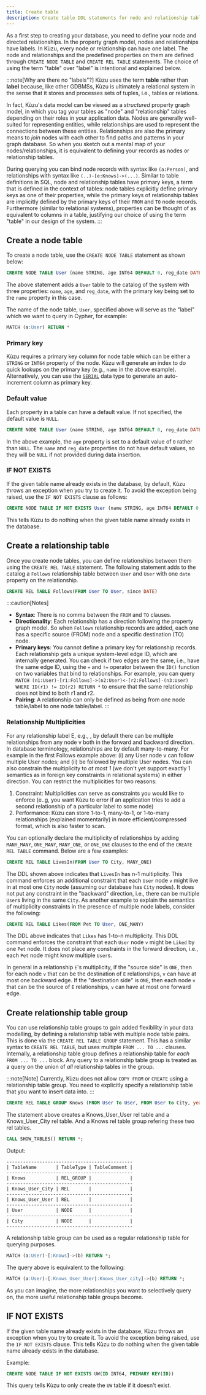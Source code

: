 ```yaml
---
title: Create table
description: Create table DDL statements for node and relationship tables
---
```


As a first step to creating your database, you need to define your node and directed relationships.
In the property graph model, nodes and relationships have labels. In Kùzu, every node or
relationship can have one label. The node and relationships and the predefined properties on them are
defined through `CREATE NODE TABLE` and `CREATE REL TABLE` statements.
The choice of using the term "table" over "label" is intentional and explained below.

:::note[Why are there no "labels"?]
Kùzu uses the term **table** rather than **label** because, like other GDBMSs, Kùzu is
ultimately a relational system in the sense that it stores and processes sets of tuples, i.e., tables
or relations.

In fact, Kùzu's data model can be viewed as a _structured_ property graph model, in
which you tag your tables as "node" and "relationship" tables depending on their roles in your
application data. Nodes are generally
well-suited for representing entities, while relationships are used to represent the
connections between these entities. Relationships are also the primary means to *join* nodes with each other to
find paths and patterns in your graph database. So when you sketch out a mental map of your
nodes/relationships, it is equivalent to defining your records as nodes or relationship tables.

During querying you can bind node records with syntax like `(a:Person)`, and relationships with syntax
like `(..)-[e:Knows]->(...)`. Similar to table definitions in SQL, node and relationship tables have
primary keys, a term that is defined in the context of tables: node tables explicitly define
primary keys as one of their properties, while the primary keys of relationship tables are
implicitly defined by the primary keys of their `FROM` and `TO` node records. Furthermore
(similar to relational systems), properties can be thought of as equivalent to columns in a table,
justifying our choice of using the term "table" in our design of the system.
:::

## Create a node table

To create a node table, use the `CREATE NODE TABLE` statement as shown below:

```sql
CREATE NODE TABLE User (name STRING, age INT64 DEFAULT 0, reg_date DATE, PRIMARY KEY (name))
```
The above statement adds a `User` table to the catalog of the system with three properties: `name`, `age`, and `reg_date`,
with the primary key being set to the `name` property in this case.

The name of the node table, `User`, specified above will serve as the "label" which we want to query
in Cypher, for example:
```sql
MATCH (a:User) RETURN *
```

### Primary key

Kùzu requires a primary key column for node table which can be either a `STRING` or `INT64` property of the node. Kùzu will generate an index to do quick lookups on the primary key (e.g., `name` in the above example). Alternatively, you can use the [`SERIAL`](/cypher/data-types/#serial) data type to generate an auto-increment column as primary key.

### Default value

Each property in a table can have a default value. If not specified, the default value is `NULL`.

```sql
CREATE NODE TABLE User (name STRING, age INT64 DEFAULT 0, reg_date DATE, PRIMARY KEY (name))
```

In the above example, the `age` property is set to a default value of `0` rather than `NULL`. The
`name` and `reg_date` properties do not have default values, so they will be `NULL` if not provided
during data insertion.

### IF NOT EXISTS

If the given table name already exists in the database, by default, Kùzu throws an exception when you try to
create it. To avoid the exception being raised, use the `IF NOT EXISTS` clause as follows:

```sql
CREATE NODE TABLE IF NOT EXISTS User (name STRING, age INT64 DEFAULT 0, reg_date DATE, PRIMARY KEY (name))
```
This tells Kùzu to do nothing when
the given table name already exists in the database.

## Create a relationship table

Once you create node tables, you can define relationships between them using the `CREATE REL TABLE` statement.
The following statement adds to the catalog a `Follows` relationship table between `User` and `User` with one `date` property on the relationship.

```sql
CREATE REL TABLE Follows(FROM User TO User, since DATE)
```

:::caution[Notes]

- **Syntax**: There is no comma between the `FROM` and `TO` clauses.
- **Directionality**: Each relationship has a direction following the property graph model. So when `Follows` relationship records are added, each one has a specific source (FROM) node and a specific destination (TO) node.
- **Primary keys**: You cannot define a primary key for relationship records. Each relationship gets a unique system-level edge ID, which are internally generated. You can check if two edges are the same, i.e., have the same edge ID, using the `=` and `!=` operator between the `ID()` function on two variables that bind to relationships. For example, you can query `MATCH (n1:User)-[r1:Follows]->(n2:User)<-[r2:Follows]-(n3:User) WHERE ID(r1) != ID(r2) RETURN *` to ensure that the same relationship does not bind to both r1 and r2.
- **Pairing**: A relationship can only be defined as being from one node table/label to one node table/label.
  :::

### Relationship Multiplicities

For any relationship label E, e.g., , by default there can be multiple relationships from any node v both in the forward and backward direction. In database terminology, relationships are by default many-to-many. For example in the first Follows example above: (i) any User node v can follow multiple User nodes; and (ii) be followed by multiple User nodes. You can also constrain the multiplicity to _at most 1_ (we don't yet support exactly 1 semantics as in foreign key constraints in relational systems) in either direction. You can restrict the multiplicities for two reasons:

1. Constraint: Multiplicities can serve as constraints you would like to enforce (e..g, you want Kùzu to error if an application tries to add a second relationship of a particular label to some node)
2. Performance: Kùzu can store 1-to-1, many-to-1, or 1-to-many relationships (explained momentarily) in more efficient/compressed format, which is also faster to scan.

You can optionally declare the multiplicity of relationships by adding `MANY_MANY`, `ONE_MANY`, `MANY_ONE`, or `ONE_ONE` clauses to the end of the `CREATE REL TABLE` command.
Below are a few examples:

```sql
CREATE REL TABLE LivesIn(FROM User TO City, MANY_ONE)
```

The DDL shown above indicates that `LivesIn` has n-1 multiplicity. This command enforces an additional constraint that each `User` node `v` might live in at most one `City` node (assuming our database has `City` nodes). It does not put any constraint in the "backward" direction, i.e., there can be multiple `User`s living in the same `City`. As another example to explain the semantics of multiplicity constraints in the presence of multiple node labels, consider the following:

```sql
CREATE REL TABLE Likes(FROM Pet TO User, ONE_MANY)
```

The DDL above indicates that `Likes` has 1-to-n multiplicity. This DDL command enforces the constraint that each `User` node `v` might be `Liked` by one `Pet` node. It does not place any constraints in the forward direction, i.e., each `Pet` node might know multiple `User`s.

In general in a relationship `E`'s multiplicity, if the "source side" is `ONE`, then for each node `v` that can be the destination of `E` relationships, `v` can have at most one backward edge. If the "destination side" is `ONE`, then each node `v` that can be the source of `E` relationships, `v` can have at most one forward edge.

## Create relationship table group

You can use relationship table groups to gain added flexibility in your data modelling, by defining a relationship table with multiple node table pairs. This is done via the `CREATE REL TABLE GROUP` statement. This has a similar syntax to `CREATE REL TABLE`, but uses multiple `FROM ... TO ...` clauses. Internally, a relationship table group defines a relationship table for _each_ `FROM ... TO ...` block. Any query to a relationship table group is treated as a query on the union of _all_ relationship tables in the group.

:::note[Note]
Currently, Kùzu does not allow `COPY FROM` or `CREATE` using a relationship table group. You need to explicitly specify a relationship table
that you want to insert data into.
:::

```sql
CREATE REL TABLE GROUP Knows (FROM User To User, FROM User to City, year INT64);
```

The statement above creates a Knows_User_User rel table and a Knows_User_City rel table. And a Knows rel table group refering these two rel tables.

```sql
CALL SHOW_TABLES() RETURN *;
```

Output:

```
----------------------------------------------
| TableName       | TableType | TableComment |
----------------------------------------------
| Knows           | REL_GROUP |              |
----------------------------------------------
| Knows_User_City | REL       |              |
----------------------------------------------
| Knows_User_User | REL       |              |
----------------------------------------------
| User            | NODE      |              |
----------------------------------------------
| City            | NODE      |              |
----------------------------------------------
```

A relationship table group can be used as a regular relationship table for querying purposes.

```sql
MATCH (a:User)-[:Knows]->(b) RETURN *;
```

The query above is equivalent to the following:

```sql
MATCH (a:User)-[:Knows_User_User|:Knows_User_city]->(b) RETURN *;
```

As you can imagine, the more relationships you want to selectively query on, the more useful relationship table groups become.

## IF NOT EXISTS
If the given table name already exists in the database, Kùzu throws an exception when you try to create it. To avoid the exception being raised, use the `IF NOT EXISTS` clause. This tells Kùzu to do nothing when
the given table name already exists in the database.

Example:
```sql
CREATE NODE TABLE IF NOT EXISTS UW(ID INT64, PRIMARY KEY(ID))
```
This query tells Kùzu to only create the `UW` table if it doesn't exist.

